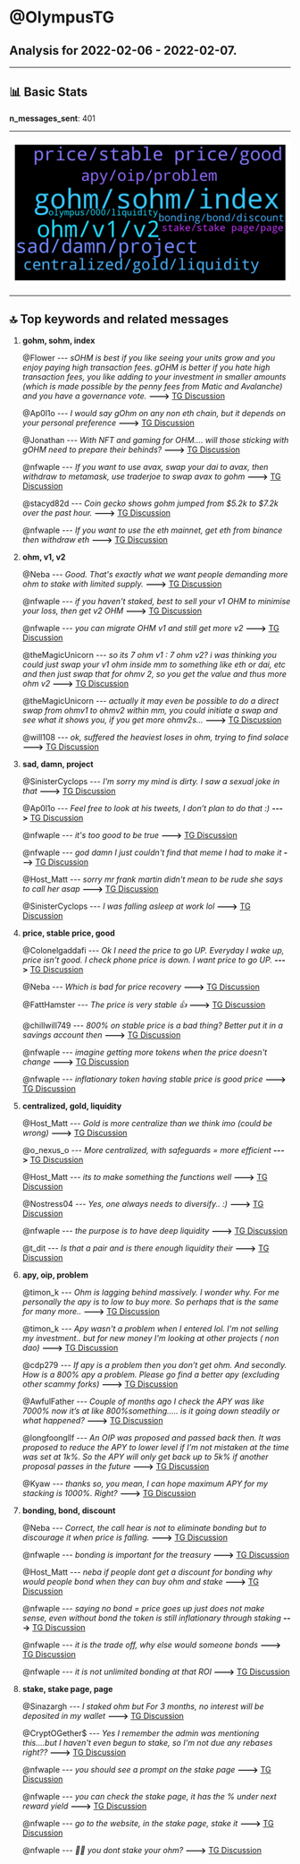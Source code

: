 # **@OlympusTG**
 ## Analysis for **2022-02-06** - **2022-02-07**.

---

## 📊 **Basic Stats**

**n_messages_sent**: 401

---
![wordcloud](OlympusTG_1Days_wordcloud.png)

---


## 🔝 **Top keywords and related messages**

1. **gohm, sohm, index**

    @Flower --- *sOHM is best if you like seeing your units grow and you enjoy paying high transaction fees. gOHM is better if you hate high transaction fees, you like adding to your investment in smaller amounts (which is made possible by the penny fees from Matic and Avalanche) and you have a governance vote.* **--->** [TG Discussion](https://t.me/OlympusTG/180749)

    @Ap0l1o --- *I would say gOhm on any non eth chain, but it depends on your personal preference* **--->** [TG Discussion](https://t.me/OlympusTG/180887)

    @Jonathan --- *With NFT and gaming for OHM.... will those sticking with gOHM need to prepare their behinds?* **--->** [TG Discussion](https://t.me/OlympusTG/180810)

    @nfwaple --- *If you want to use avax, swap your dai to avax, then withdraw to metamask, use traderjoe to swap avax to gohm* **--->** [TG Discussion](https://t.me/OlympusTG/181315)

    @stacyd82d --- *Coin gecko shows gohm jumped from $5.2k to $7.2k over the past hour.* **--->** [TG Discussion](https://t.me/OlympusTG/180868)

    @nfwaple --- *If you want to use the eth mainnet, get eth from binance then withdraw eth* **--->** [TG Discussion](https://t.me/OlympusTG/181314)

2. **ohm, v1, v2**

    @Neba --- *Good. That's exactly what we want people demanding more ohm to stake with limited supply.* **--->** [TG Discussion](https://t.me/OlympusTG/180712)

    @nfwaple --- *if you haven't staked, best to sell your v1 OHM to minimise your loss, then get v2 OHM* **--->** [TG Discussion](https://t.me/OlympusTG/181060)

    @nfwaple --- *you can migrate OHM v1 and still get more v2* **--->** [TG Discussion](https://t.me/OlympusTG/181096)

    @theMagicUnicorn --- *so its 7 ohm v1 : 7 ohm v2?  i was thinking you could just swap your v1 ohm inside mm to something like eth or dai, etc and then just swap that for ohmv 2, so you get the value and thus more ohm v2* **--->** [TG Discussion](https://t.me/OlympusTG/181105)

    @theMagicUnicorn --- *actually it may even be possible to do a direct swap from ohmv1 to ohmv2 within mm, you could initiate a swap and see what it shows you, if you get more ohmv2s...* **--->** [TG Discussion](https://t.me/OlympusTG/181116)

    @will108 --- *ok, suffered the heaviest loses in ohm, trying to find solace* **--->** [TG Discussion](https://t.me/OlympusTG/181217)

3. **sad, damn, project**

    @SinisterCyclops --- *I'm sorry my mind is dirty. I saw a sexual joke in that* **--->** [TG Discussion](https://t.me/OlympusTG/180774)

    @Ap0l1o --- *Feel free to look at his tweets, I don’t plan to do that :)* **--->** [TG Discussion](https://t.me/OlympusTG/180881)

    @nfwaple --- *it's too good to be true* **--->** [TG Discussion](https://t.me/OlympusTG/180845)

    @nfwaple --- *god damn I just couldn't find that meme I had to make it* **--->** [TG Discussion](https://t.me/OlympusTG/180785)

    @Host_Matt --- *sorry mr frank martin didn't mean to  be rude she says to call her asap* **--->** [TG Discussion](https://t.me/OlympusTG/180633)

    @SinisterCyclops --- *I was falling asleep at work lol* **--->** [TG Discussion](https://t.me/OlympusTG/180794)

4. **price, stable price, good**

    @Colonelgaddafi --- *Ok I need the price to go UP. Everyday I wake up, price isn't good. I check phone price is down. I want price to go UP.* **--->** [TG Discussion](https://t.me/OlympusTG/181009)

    @Neba --- *Which is bad for price recovery* **--->** [TG Discussion](https://t.me/OlympusTG/180684)

    @FattHamster --- *The price is very stable 👍* **--->** [TG Discussion](https://t.me/OlympusTG/181277)

    @chillwill749 --- *800% on stable price is a bad thing? Better put it in a savings account then* **--->** [TG Discussion](https://t.me/OlympusTG/181219)

    @nfwaple --- *imagine getting more tokens when the price doesn't change* **--->** [TG Discussion](https://t.me/OlympusTG/181209)

    @nfwaple --- *inflationary token having stable price is good price* **--->** [TG Discussion](https://t.me/OlympusTG/181208)

5. **centralized, gold, liquidity**

    @Host_Matt --- *Gold is more centralize than we think imo (could be wrong)* **--->** [TG Discussion](https://t.me/OlympusTG/180903)

    @o_nexus_o --- *More centralized, with safeguards = more efficient* **--->** [TG Discussion](https://t.me/OlympusTG/180481)

    @Host_Matt --- *its to make something the functions well* **--->** [TG Discussion](https://t.me/OlympusTG/180715)

    @Nostress04 --- *Yes, one always needs to diversify.. :)* **--->** [TG Discussion](https://t.me/OlympusTG/181260)

    @nfwaple --- *the purpose is to have deep liquidity* **--->** [TG Discussion](https://t.me/OlympusTG/180706)

    @t_dit --- *Is that a pair and is there enough liquidity their* **--->** [TG Discussion](https://t.me/OlympusTG/180952)

6. **apy, oip, problem**

    @timon_k --- *Ohm is lagging behind massively. I wonder why. For me personally the apy is to low to buy more. So perhaps that is the same for many more..* **--->** [TG Discussion](https://t.me/OlympusTG/181254)

    @timon_k --- *Apy wasn't a problem when I entered lol. I'm not selling my investment.. but for new money I'm looking at other projects ( non dao)* **--->** [TG Discussion](https://t.me/OlympusTG/181259)

    @cdp279 --- *If apy is a problem then you don’t get ohm. And secondly. How is a 800% apy a problem. Please go find a better apy (excluding other scammy forks)* **--->** [TG Discussion](https://t.me/OlympusTG/181256)

    @AwfulFather --- *Couple of months ago I check the APY  was like 7000% now it’s at like 800%something….. is it going down steadily or what happened?* **--->** [TG Discussion](https://t.me/OlympusTG/180666)

    @longfoongllf --- *An OIP was proposed and passed back then. It was proposed to reduce the APY to lower level if I’m not mistaken at the time was set at 1k%. So the APY will only get back up to 5k% if another proposal passes in the future* **--->** [TG Discussion](https://t.me/OlympusTG/181345)

    @Kyaw --- *thanks so, you mean, I can hope maximum APY for my stacking is 1000%. Right?* **--->** [TG Discussion](https://t.me/OlympusTG/181347)

7. **bonding, bond, discount**

    @Neba --- *Correct, the call hear is not to eliminate bonding but to discourage it when price is falling.* **--->** [TG Discussion](https://t.me/OlympusTG/180719)

    @nfwaple --- *bonding is important for the treasury* **--->** [TG Discussion](https://t.me/OlympusTG/180690)

    @Host_Matt --- *neba if people dont get a discount for bonding why would people bond when they can buy ohm and stake* **--->** [TG Discussion](https://t.me/OlympusTG/180704)

    @nfwaple --- *saying no bond = price goes up just does not make sense, even without bond the token is still inflationary through staking* **--->** [TG Discussion](https://t.me/OlympusTG/180702)

    @nfwaple --- *it is the trade off, why else would someone bonds* **--->** [TG Discussion](https://t.me/OlympusTG/180709)

    @nfwaple --- *it is not unlimited bonding at that ROI* **--->** [TG Discussion](https://t.me/OlympusTG/180687)

8. **stake, stake page, page**

    @Sinazargh --- *I staked ohm but For 3 months, no interest will be deposited in my wallet* **--->** [TG Discussion](https://t.me/OlympusTG/180855)

    @CryptOGether$ --- *Yes I remember the admin was mentioning this....but I haven't even begun to stake, so I'm not due any rebases right??* **--->** [TG Discussion](https://t.me/OlympusTG/181079)

    @nfwaple --- *you should see a prompt on the stake page* **--->** [TG Discussion](https://t.me/OlympusTG/181101)

    @nfwaple --- *you can check the stake page, it has the % under next reward yield* **--->** [TG Discussion](https://t.me/OlympusTG/181045)

    @nfwaple --- *go to the website, in the stake page, stake it* **--->** [TG Discussion](https://t.me/OlympusTG/181027)

    @nfwaple --- *🤔🤔 you dont stake your ohm?* **--->** [TG Discussion](https://t.me/OlympusTG/180983)

